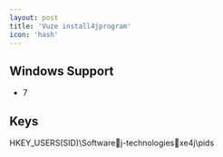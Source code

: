 ```yaml
---
layout: post
title: 'Vuze install4jprogram'
icon: 'hash'
---
```


## Windows Support

- 7



## Keys

HKEY_USERS\(SID)\Softwarej-technologiesxe4j\pids

